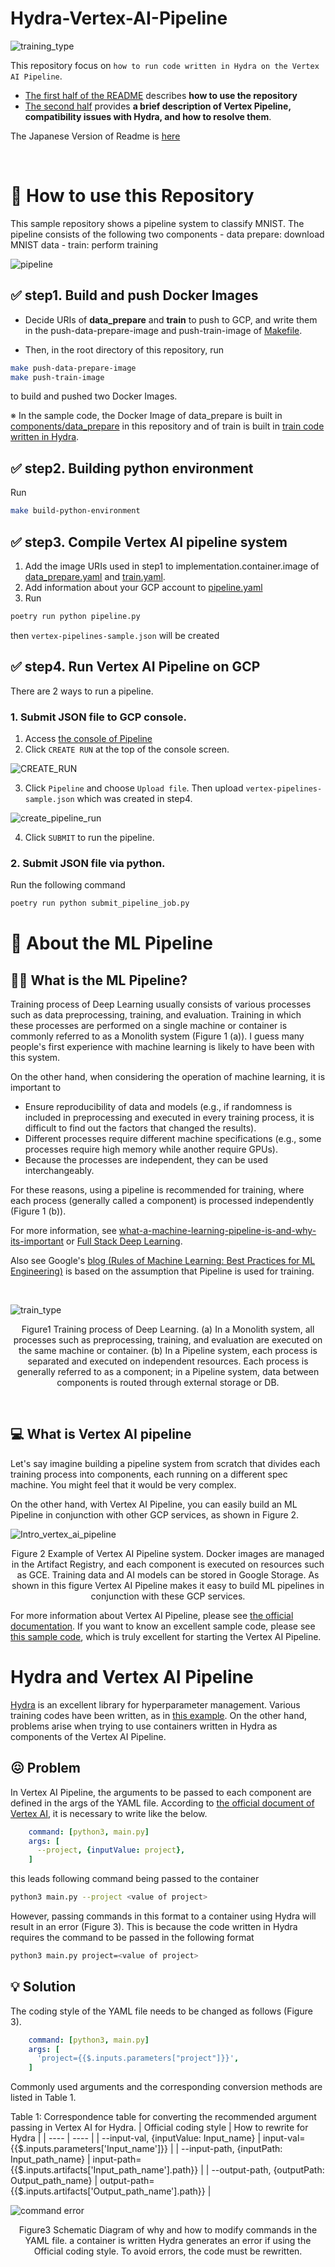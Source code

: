 # Hydra-Vertex-AI-Pipeline

![training_type](/documents/images/hydra_pipeline_title.png)

This repository focus on `how to run code written in Hydra on the Vertex AI Pipeline`.

- [The first half of the README](#usage) describes **how to use the repository**
- [The second half](#description) provides **a brief description of Vertex Pipeline, compatibility issues with Hydra, and how to resolve them**.

The Japanese Version of Readme is [here](/documents/README_ja.md)

<br>


<h1 id="usage">🚀 How to use this Repository</h1>
This sample repository shows a pipeline system to classify MNIST.
The pipeline consists of the following two components
- data prepare: download MNIST data
- train: perform training

![pipeline](/documents/images/pipeline_image.png)
## ✅ step1. Build and push Docker Images
- Decide URIs of **data_prepare** and **train** to push to GCP, and write them in the push-data-prepare-image and push-train-image of [Makefile](/Makefile).

- Then, in the root directory of this repository, run
```bash
make push-data-prepare-image
make push-train-image
```
to build and pushed two Docker Images.

※  In the sample code, the Docker Image of data_prepare is built in [components/data_prepare](/components/data_prepare) in this repository and of train is built in [train code written in Hydra](https://github.com/jxpress/lightning-hydra-template-vertex-ai).

## ✅ step2. Building python environment
Run 
```bash
make build-python-environment
```

## ✅ step3. Compile Vertex AI pipeline system
1. Add the image URIs used in step1 to implementation.container.image of [data_prepare.yaml](configs/components/data_prepare.yaml) and [train.yaml](configs/components/train.yaml).
2. Add information about your GCP account to [pipeline.yaml](configs/pipeline.yaml)
3. Run 
```bash
poetry run python pipeline.py
```

then `vertex-pipelines-sample.json` will be created

## ✅ step4. Run Vertex AI Pipeline on GCP
There are 2 ways to run a pipeline. 

### 1.  Submit JSON file to GCP console.
1. Access [the console of Pipeline](https://console.cloud.google.com/vertex-ai/pipelines/runs)
2. Click `CREATE RUN` at the top of the console screen.

![CREATE_RUN](/documents/images/CREATE_RUN.png)


3. Click `Pipeline` and choose `Upload file`. Then upload `vertex-pipelines-sample.json` which was created in step4.

![create_pipeline_run](/documents/images/create_pipeline_run.png)

4. Click `SUBMIT` to run the pipeline.

### 2. Submit JSON file via python.
Run the following command
```bash
poetry run python submit_pipeline_job.py
```




<h1 id="description">📝 About the ML Pipeline</h1>

## 👨‍🏭 What is the ML Pipeline?
Training process of Deep Learning usually consists of various processes such as data preprocessing, training, and evaluation.
Training in which these processes are performed on a single machine or container is commonly referred to as a Monolith system (Figure 1 (a)).
I guess many people's first experience with machine learning is likely to have been with this system.

On the other hand, when considering the operation of machine learning, it is important to
- Ensure reproducibility of data and models (e.g., if randomness is included in preprocessing and executed in every training process, it is difficult to find out the factors that changed the results).
- Different processes require different machine specifications (e.g., some processes require high memory while another require GPUs).
- Because the processes are independent, they can be used interchangeably.

For these reasons, using a pipeline is recommended for training, where each process (generally called a component) is processed independently (Figure 1 (b)).


For more information, see [what-a-machine-learning-pipeline-is-and-why-its-important](https://www.datarobot.com/blog/what-a-machine-learning-pipeline-is-and-why-its-important/) or [Full Stack Deep Learning](https://fullstackdeeplearning.com/course/2022/lecture-4-data-management/).

Also see Google's [blog (Rules of Machine Learning: Best Practices for ML Engineering)](https://developers.google.com/machine-learning/guides/rules-of-ml?hl=en) is based on the assumption that Pipeline is used for training.

<br>

![train_type](/documents/images/hydrapipeline_train_type.png)
<p align = "center">
Figure1 Training process of Deep Learning. (a) In a Monolith system, all processes such as preprocessing, training, and evaluation are executed on the same machine or container. (b) In a Pipeline system, each process is separated and executed on independent resources. Each process is generally referred to as a component; in a Pipeline system, data between components is routed through external storage or DB.
</p>



<br>


## 💻 What is Vertex AI pipeline
Let's say imagine building a pipeline system from scratch that divides each training process into components, each running on a different spec machine. You might feel that it would be very complex.

On the other hand, with Vertex AI Pipeline, you can easily build an ML Pipeline in conjunction with other GCP services, as shown in Figure 2.


![Intro_vertex_ai_pipeline](/documents/images/Intro_vertex_ai_pipeline.png)
<p align = "center">
Figure 2  Example of Vertex AI Pipeline system. Docker images are managed in the Artifact Registry, and each component is executed on resources such as GCE. Training data and AI models can be stored in Google Storage. As shown in this figure Vertex AI Pipeline makes it easy to build ML pipelines in conjunction with these GCP services.
</p>

For more information about Vertex AI Pipeline, please see [the official documentation](https://cloud.google.com/vertex-ai/docs/pipelines/).
If you want to know an excellent sample code, please see [this sample code](https://github.com/reproio/lab_sample_pipelines), which is truly excellent for starting the Vertex AI Pipeline.


# Hydra and Vertex AI Pipeline
[Hydra](https://hydra.cc/) is an excellent library for hyperparameter management.
Various training codes have been written, as in [this example](https://github.com/ashleve/lightning-hydra-template).
On the other hand, problems arise when trying to use containers written in Hydra as components of the Vertex AI Pipeline.

## 😖 Problem
In Vertex AI Pipeline, the arguments to be passed to each component are defined in the args of the YAML file.
According to [the official document of Vertex AI](https://cloud.google.com/vertex-ai/docs/pipelines/build-own-components), it is necessary to write like the below.

```yaml
    command: [python3, main.py]
    args: [
      --project, {inputValue: project},
    ]
```

this leads following command being passed to the container

```bash
python3 main.py --project <value of project>
```


However, passing commands in this format to a container using Hydra will result in an error (Figure 3).
This is because the code written in Hydra requires the command to be passed in the following format

```bash
python3 main.py project=<value of project>
```
## 💡 Solution
The coding style of the YAML file needs to be changed as follows (Figure 3).
```yaml
    command: [python3, main.py]
    args: [
      'project={{$.inputs.parameters["project"]}}',
    ]
```


Commonly used arguments and the corresponding conversion methods are listed in Table 1. 

Table 1: Correspondence table for converting the recommended argument passing in Vertex AI for Hydra.
|  Official coding style  |  How to rewrite for Hydra  |
| ---- | ---- |
|   --input-val, {inputValue: Input_name}  |  input-val={{$.inputs.parameters['Input_name']}}  |
|   --input-path, {inputPath: Input_path_name}  |  input-path={{$.inputs.artifacts['Input_path_name'].path}}  |
|   --output-path, {outputPath: Output_path_name}  |  output-path={{$.inputs.artifacts['Output_path_name'].path}}  |


![command error](/documents/images/command.png)


<p align = "center">
Figure3 Schematic Diagram of why and how to modify commands in the YAML file. a container is written Hydra generates an error if using the Official coding style. To avoid errors, the code must be rewritten.
</p>




<br>


<br>

